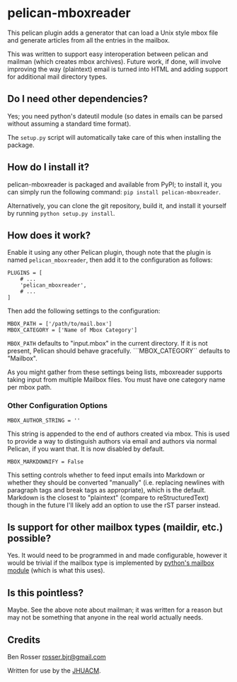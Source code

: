 # pelican-mboxreader

This pelican plugin adds a generator that can load a Unix style mbox file and
generate articles from all the entries in the mailbox.

This was written to support easy interoperation between pelican and mailman
(which creates mbox archives). Future work, if done, will involve improving the
way (plaintext) email is turned into HTML and adding support for additional
mail directory types.

## Do I need other dependencies?

Yes; you need python's dateutil module (so dates in emails can be parsed without
assuming a standard time format).

The ```setup.py``` script will automatically take care of this when installing
the package.

## How do I install it?

pelican-mboxreader is packaged and available from PyPI; to install it, you can
simply run the following command: ```pip install pelican-mboxreader```.

Alternatively, you can clone the git repository, build it, and install it
yourself by running ```python setup.py install```.

## How does it work?

Enable it using any other Pelican plugin, though note that the plugin is named
```pelican_mboxreader```, then add it to the configuration as follows:

```
PLUGINS = [
    # ...
    'pelican_mboxreader',
    # ...
]
```

Then add the following settings to the configuration:

```
MBOX_PATH = ['/path/to/mail.box']
MBOX_CATEGORY = ['Name of Mbox Category']
```

```MBOX_PATH``` defaults to "input.mbox" in the current directory. If it is not present,
Pelican should behave gracefully. ```MBOX_CATEGORY`` defaults to "Mailbox".

As you might gather from these settings being lists, mboxreader supports taking input
from multiple Mailbox files. You must have one category name per mbox path.

### Other Configuration Options

```
MBOX_AUTHOR_STRING = ''
```

This string is appended to the end of authors created via mbox. This is used to
provide a way to distinguish authors via email and authors via normal Pelican,
if you want that. It is now disabled by default.

```
MBOX_MARKDOWNIFY = False
```

This setting controls whether to feed input emails into Markdown or whether they should
be converted "manually" (i.e. replacing newlines with paragraph tags and break tags as
appropriate), which is the default. Markdown is the closest to "plaintext" (compare to
reStructuredText) though in the future I'll likely add an option to use the rST parser
instead.

## Is support for other mailbox types (maildir, etc.) possible?

Yes. It would need to be programmed in and made configurable, however it would
be trivial if the mailbox type is implemented by [python's mailbox module](https://docs.python.org/2/library/mailbox.html)
(which is what this uses).

## Is this pointless?

Maybe. See the above note about mailman; it was written for a reason but may not
be something that anyone in the real world actually needs.

## Credits

Ben Rosser <rosser.bjr@gmail.com>

Written for use by the [JHUACM](https://www.acm.jhu.edu/).
